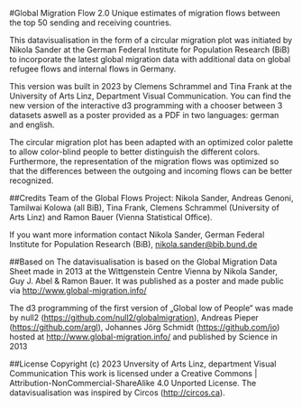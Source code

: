 #Global Migration Flow 2.0
Unique estimates of migration flows between the top 50 sending and receiving countries.

This datavisualisation in the form of a circular migration plot was initiated by Nikola Sander at the German Federal Institute for Population Research (BiB) to incorporate the latest global migration data with additional data on global refugee flows and internal flows in Germany.

This version was built in 2023 by Clemens Schrammel and Tina Frank at the University of Arts Linz, Department Visual Communication. 
You can find the new version of the interactive d3 programming with a chooser between 3 datasets aswell as a poster provided as a PDF in two languages: german and english.

The circular migration plot has been adapted with an optimized color palette to allow color-blind people to better distinguish the different colors. Furthermore, the representation of the migration flows was optimized so that the differences between the outgoing and incoming flows can be better recognized.

##Credits
Team of the Global Flows Project: Nikola Sander, Andreas Genoni, Tamilwai Kolowa (all BiB), 
Tina Frank, Clemens Schrammel (University of Arts Linz) and Ramon Bauer (Vienna Statistical Office).

If you want more information contact Nikola Sander, German Federal Institute for Population Research (BiB), nikola.sander@bib.bund.de

##Based on
The datavisualisation is based on the Global Migration Data Sheet made in 2013 at the Wittgenstein Centre Vienna by Nikola Sander, Guy J. Abel & Ramon Bauer. It was published as a poster and made public via http://www.global-migration.info/

The d3 programming of the first version of „Global low of People“ was made by null2 (https://github.com/null2/globalmigration), Andreas Pieper (https://github.com/argl),  Johannes Jörg Schmidt (https://github.com/jo) hosted at http://www.global-migration.info/ and published by Science in 2013

##License
Copyright (c) 2023 Unversity of Arts Linz, department Visual Communication
This work is licensed under a Creative Commons | Attribution-NonCommercial-ShareAlike 4.0 Unported License. The datavisualisation was inspired by Circos (http://circos.ca). 

 